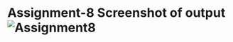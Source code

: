 # Assignment-8 Screenshot of output![Assignment8](https://user-images.githubusercontent.com/105305947/169229447-d4ff530a-b63c-4bfb-867e-763e09155be7.png)
